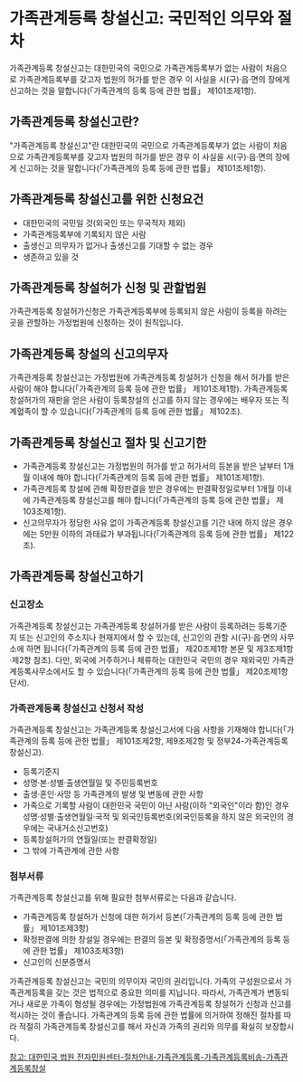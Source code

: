 # 가족관계등록 창설신고: 국민적인 의무와 절차

가족관계등록 창설신고는 대한민국의 국민으로 가족관계등록부가 없는 사람이 처음으로 가족관계등록부를 갖고자 법원의 허가를 받은 경우 이 사실을 시(구)·읍·면의 장에게 신고하는 것을 말합니다(「가족관계의 등록 등에 관한 법률」 제101조제1항).

## 가족관계등록 창설신고란?

"가족관계등록 창설신고"란 대한민국의 국민으로 가족관계등록부가 없는 사람이 처음으로 가족관계등록부를 갖고자 법원의 허가를 받은 경우 이 사실을 시(구)·읍·면의 장에게 신고하는 것을 말합니다(「가족관계의 등록 등에 관한 법률」 제101조제1항).

## 가족관계등록 창설신고를 위한 신청요건

- 대한민국의 국민일 것(외국인 또는 무국적자 제외)
- 가족관계등록부에 기록되지 않은 사람
- 출생신고 의무자가 없거나 출생신고를 기대할 수 없는 경우
- 생존하고 있을 것

## 가족관계등록 창설허가 신청 및 관할법원

가족관계등록 창설허가신청은 가족관계등록부에 등록되지 않은 사람이 등록을 하려는 곳을 관할하는 가정법원에 신청하는 것이 원칙입니다.

## 가족관계등록 창설의 신고의무자

가족관계등록 창설신고는 가정법원에 가족관계등록 창설허가 신청을 해서 허가를 받은 사람이 해야 합니다(「가족관계의 등록 등에 관한 법률」 제101조제1항). 가족관계등록 창설허가의 재판을 얻은 사람이 등록창설의 신고를 하지 않는 경우에는 배우자 또는 직계혈족이 할 수 있습니다(「가족관계의 등록 등에 관한 법률」 제102조).

## 가족관계등록 창설신고 절차 및 신고기한

- 가족관계등록 창설신고는 가정법원의 허가를 받고 허가서의 등본을 받은 날부터 1개월 이내에 해야 합니다(「가족관계의 등록 등에 관한 법률」 제101조제1항).
- 가족관계등록 창설에 관해 확정판결을 받은 경우에는 판결확정일로부터 1개월 이내에 가족관계등록 창설신고를 해야 합니다(「가족관계의 등록 등에 관한 법률」 제103조제1항).
- 신고의무자가 정당한 사유 없이 가족관계등록 창설신고를 기간 내에 하지 않은 경우에는 5만원 이하의 과태료가 부과됩니다(「가족관계의 등록 등에 관한 법률」 제122조).

## 가족관계등록 창설신고하기

### 신고장소

가족관계등록 창설신고는 가족관계등록 창설허가를 받은 사람이 등록하려는 등록기준지 또는 신고인의 주소지나 현재지에서 할 수 있는데, 신고인의 관할 시(구)·읍·면의 사무소에 하면 됩니다(「가족관계의 등록 등에 관한 법률」 제20조제1항 본문 및 제3조제1항·제2항 참조).
다만, 외국에 거주하거나 체류하는 대한민국 국민의 경우 재외국민 가족관계등록사무소에서도 할 수 있습니다(「가족관계의 등록 등에 관한 법률」 제20조제1항 단서).

### 가족관계등록 창설신고 신청서 작성

가족관계등록 창설신고는 가족관계등록 창설신고서에 다음 사항을 기재해야 합니다(「가족관계의 등록 등에 관한 법률」 제101조제2항, 제9조제2항 및 정부24-가족관계등록 창설신고).

- 등록기준지
- 성명·본·성별·출생연월일 및 주민등록번호
- 출생·혼인·사망 등 가족관계의 발생 및 변동에 관한 사항
- 가족으로 기록할 사람이 대한민국 국민이 아닌 사람(이하 "외국인"이라 함)인 경우 성명·성별·출생연월일·국적 및 외국인등록번호(외국인등록을 하지 않은 외국인의 경우에는 국내거소신고번호)
- 등록창설허가의 연월일(또는 판결확정일)
- 그 밖에 가족관계에 관한 사항

### 첨부서류

가족관계등록 창설신고를 위해 필요한 첨부서류로는 다음과 같습니다.

- 가족관계등록 창설허가 신청에 대한 허가서 등본(「가족관계의 등록 등에 관한 법률」 제101조제3항)
- 확정판결에 의한 창설일 경우에는 판결의 등본 및 확정증명서(「가족관계의 등록 등에 관한 법률」 제103조제3항)
- 신고인의 신분증명서

가족관계등록 창설신고는 국민의 의무이자 국민의 권리입니다. 가족의 구성원으로서 가족관계등록을 갖는 것은 법적으로 중요한 의미를 지닙니다. 따라서, 가족관계가 변동되거나 새로운 가족이 형성될 경우에는 가정법원에 가족관계등록 창설허가 신청과 신고를 적시하는 것이 좋습니다. 가족관계의 등록 등에 관한 법률에 의거하여 정해진 절차를 따라 적절히 가족관계등록 창설신고를 해서 자신과 가족의 권리와 의무를 확실히 보장합시다.

[참고: 대한민국 법원 전자민원센터-절차안내-가족관계등록-가족관계등록비송-가족관계등록창설](https://www.law.go.kr/LSW/lsInfoP.do?lsiSeq=192201&efYd=20220314#0000)